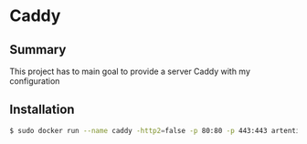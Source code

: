 # Caddy

## Summary

This project has to main goal to provide a server Caddy with my configuration

## Installation

```bash
$ sudo docker run --name caddy -http2=false -p 80:80 -p 443:443 artentica/caddy:latest 
```
